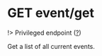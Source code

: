 # <span class="badge badge-light">GET</span> <span class="badge badge-light">event/get</span>

!> Privileged endpoint ([?](privileged.md))

Get a list of all current events.




